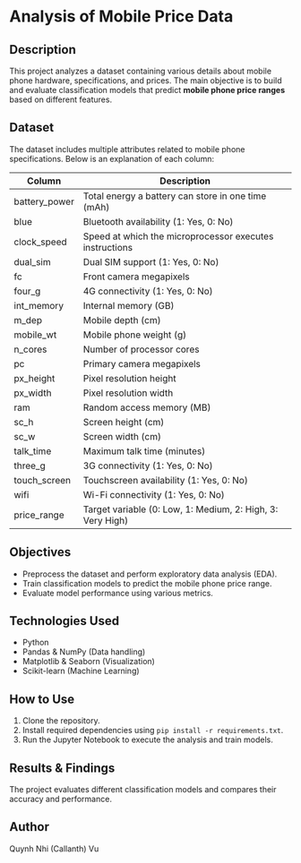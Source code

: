 # Analysis of Mobile Price Data

## Description
This project analyzes a dataset containing various details about mobile phone hardware, specifications, and prices. The main objective is to build and evaluate classification models that predict **mobile phone price ranges** based on different features.

## Dataset
The dataset includes multiple attributes related to mobile phone specifications. Below is an explanation of each column:

| Column       | Description |
|-------------|-------------|
| battery_power | Total energy a battery can store in one time (mAh) |
| blue         | Bluetooth availability (1: Yes, 0: No) |
| clock_speed  | Speed at which the microprocessor executes instructions |
| dual_sim     | Dual SIM support (1: Yes, 0: No) |
| fc           | Front camera megapixels |
| four_g       | 4G connectivity (1: Yes, 0: No) |
| int_memory   | Internal memory (GB) |
| m_dep        | Mobile depth (cm) |
| mobile_wt    | Mobile phone weight (g) |
| n_cores      | Number of processor cores |
| pc           | Primary camera megapixels |
| px_height    | Pixel resolution height |
| px_width     | Pixel resolution width |
| ram          | Random access memory (MB) |
| sc_h         | Screen height (cm) |
| sc_w         | Screen width (cm) |
| talk_time    | Maximum talk time (minutes) |
| three_g      | 3G connectivity (1: Yes, 0: No) |
| touch_screen | Touchscreen availability (1: Yes, 0: No) |
| wifi         | Wi-Fi connectivity (1: Yes, 0: No) |
| price_range  | Target variable (0: Low, 1: Medium, 2: High, 3: Very High) |

## Objectives
- Preprocess the dataset and perform exploratory data analysis (EDA).
- Train classification models to predict the mobile phone price range.
- Evaluate model performance using various metrics.

## Technologies Used
- Python
- Pandas & NumPy (Data handling)
- Matplotlib & Seaborn (Visualization)
- Scikit-learn (Machine Learning)

## How to Use
1. Clone the repository.
2. Install required dependencies using `pip install -r requirements.txt`.
3. Run the Jupyter Notebook to execute the analysis and train models.

## Results & Findings
The project evaluates different classification models and compares their accuracy and performance.

## Author
Quynh Nhi (Callanth) Vu

